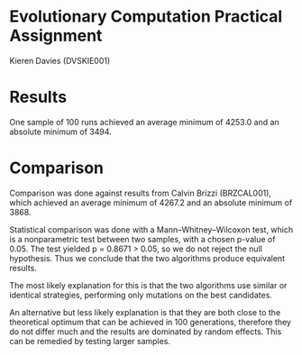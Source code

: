 # Evolutionary Computation Practical Assignment

Kieren Davies (DVSKIE001)

# Results

One sample of 100 runs achieved an average minimum of 4253.0 and an absolute minimum of 3494.

# Comparison

Comparison was done against results from Calvin Brizzi (BRZCAL001), which achieved an average minimum of 4267.2 and an absolute minimum of 3868.

Statistical comparison was done with a Mann–Whitney–Wilcoxon test, which is a nonparametric test between two samples, with a chosen p-value of 0.05.  The test yielded p = 0.8671 > 0.05, so we do not reject the null hypothesis.  Thus we conclude that the two algorithms produce equivalent results.

The most likely explanation for this is that the two algorithms use similar or identical strategies, performing only mutations on the best candidates.

An alternative but less likely explanation is that they are both close to the theoretical optimum that can be achieved in 100 generations, therefore they do not differ much and the results are dominated by random effects.  This can be remedied by testing larger samples.
